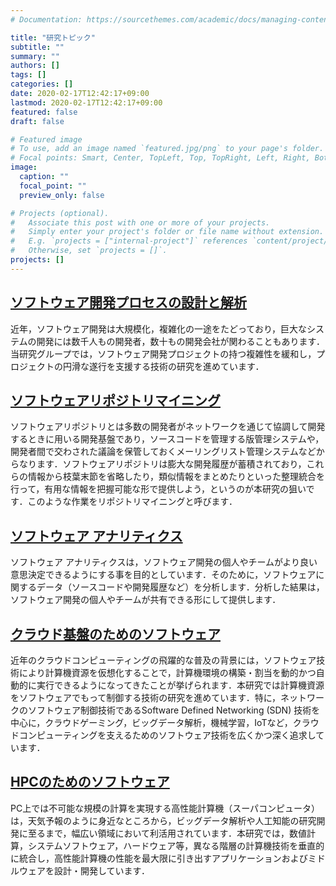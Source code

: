 ```yaml
---
# Documentation: https://sourcethemes.com/academic/docs/managing-content/

title: "研究トピック"
subtitle: ""
summary: ""
authors: []
tags: []
categories: []
date: 2020-02-17T12:42:17+09:00
lastmod: 2020-02-17T12:42:17+09:00
featured: false
draft: false

# Featured image
# To use, add an image named `featured.jpg/png` to your page's folder.
# Focal points: Smart, Center, TopLeft, Top, TopRight, Left, Right, BottomLeft, Bottom, BottomRight.
image:
  caption: ""
  focal_point: ""
  preview_only: false

# Projects (optional).
#   Associate this post with one or more of your projects.
#   Simply enter your project's folder or file name without extension.
#   E.g. `projects = ["internal-project"]` references `content/project/deep-learning/index.md`.
#   Otherwise, set `projects = []`.
projects: []
---
```


## [ソフトウェア開発プロセスの設計と解析](/project/software-process/)
近年，ソフトウェア開発は大規模化，複雑化の一途をたどっており，巨大なシステムの開発には数千人もの開発者，数十もの開発会社が関わることもあります．当研究グループでは，ソフトウェア開発プロジェクトの持つ複雑性を緩和し，プロジェクトの円滑な遂行を支援する技術の研究を進めています．

## [ソフトウェアリポジトリマイニング](/project/repository-mining/)
ソフトウェアリポジトリとは多数の開発者がネットワークを通じて協調して開発するときに用いる開発基盤であり，ソースコードを管理する版管理システムや，開発者間で交わされた議論を保管しておくメーリングリスト管理システムなどからなります．ソフトウェアリポジトリは膨大な開発履歴が蓄積されており，これらの情報から枝葉末節を省略したり，類似情報をまとめたりといった整理統合を行って，有用な情報を把握可能な形で提供しよう，というのが本研究の狙いです．このような作業をリポジトリマイニングと呼びます．

## [ソフトウェア アナリティクス](/project/software-analytics/)
ソフトウェア アナリティクスは，ソフトウェア開発の個人やチームがより良い意思決定できるようにする事を目的としています．そのために，ソフトウェアに関するデータ（ソースコードや開発履歴など）を分析します．分析した結果は，ソフトウェア開発の個人やチームが共有できる形にして提供します．

## [クラウド基盤のためのソフトウェア](/project/cloud-computing/)
近年のクラウドコンピューティングの飛躍的な普及の背景には，ソフトウェア技術により計算機資源を仮想化することで，計算機環境の構築・割当を動的かつ自動的に実行できるようになってきたことが挙げられます．本研究では計算機資源をソフトウェアでもって制御する技術の研究を進めています．特に，ネットワークのソフトウェア制御技術であるSoftware Defined Networking (SDN) 技術を中心に，クラウドゲーミング，ビッグデータ解析，機械学習，IoTなど，クラウドコンピューティングを支えるためのソフトウェア技術を広くかつ深く追求しています．

## [HPCのためのソフトウェア](/project/high-performance-computing)
PC上では不可能な規模の計算を実現する高性能計算機（スーパコンピュータ）は，天気予報のように身近なところから，ビッグデータ解析や人工知能の研究開発に至るまで，幅広い領域において利活用されています．本研究では，数値計算，システムソフトウェア，ハードウェア等，異なる階層の計算機技術を垂直的に統合し，高性能計算機の性能を最大限に引き出すアプリケーションおよびミドルウェアを設計・開発しています．
